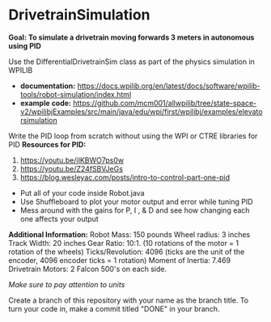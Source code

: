 # DrivetrainSimulation

**Goal: To simulate a drivetrain moving forwards 3 meters in autonomous using PID**

Use the DifferentialDrivetrainSim class as part of the physics simulation in WPILIB
- **documentation:** https://docs.wpilib.org/en/latest/docs/software/wpilib-tools/robot-simulation/index.html 
- **example code:** https://github.com/mcm001/allwpilib/tree/state-space-v2/wpilibjExamples/src/main/java/edu/wpi/first/wpilibj/examples/elevatorsimulation 

Write the PID loop from scratch without using the WPI or CTRE libraries for PID
**Resources for PID:** 
1. https://youtu.be/jIKBWO7ps0w
1. https://youtu.be/Z24fSBVJeGs
1. https://blog.wesleyac.com/posts/intro-to-control-part-one-pid


- Put all of your code inside Robot.java
- Use Shuffleboard to plot your motor output and error while tuning PID
- Mess around with the gains for P, I , & D and see how changing each one affects your output

**Additional Information:** 
Robot Mass: 150 pounds
Wheel radius: 3 inches
Track Width: 20 inches
Gear Ratio: 10:1. (10 rotations of the motor = 1 rotation of the wheels)
Ticks/Revolution: 4096 (ticks are the unit of the encoder, 4096 encoder ticks = 1 rotation)
Moment of Inertia: 7.469  
Drivetrain Motors: 2 Falcon 500's on each side. 

*Make sure to pay attention to units* 

Create a branch of this repository with your name as the branch title. To turn your code in, make a commit titled "DONE" in your branch. 



